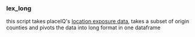 ### lex_long

this script takes placeIQ's [location exposure data](https://github.com/COVIDExposureIndices/COVIDExposureIndices),
takes a subset of origin counties and pivots the data into long format in one dataframe
